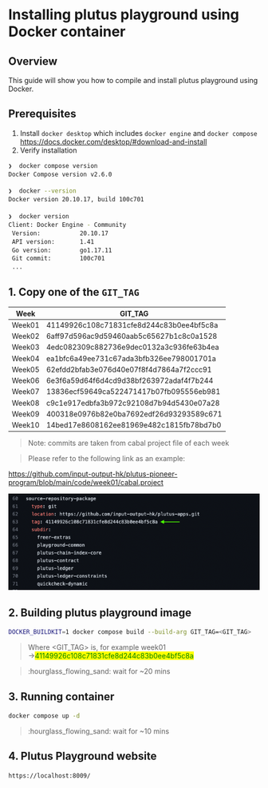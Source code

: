 # Installing plutus playground using Docker container

## Overview

This guide will show you how to compile and install plutus playground using Docker.

## Prerequisites

1. Install `docker desktop` which includes `docker engine` and `docker compose` https://docs.docker.com/desktop/#download-and-install
2. Verify installation

```bash
❯  docker compose version
Docker Compose version v2.6.0

❯  docker --version
Docker version 20.10.17, build 100c701

❯  docker version
Client: Docker Engine - Community
 Version:           20.10.17
 API version:       1.41
 Go version:        go1.17.11
 Git commit:        100c701
 ...
```

## 1. Copy one of the `GIT_TAG`

| **Week** | **GIT\_TAG**                             |
| -------- | ---------------------------------------- |
| Week01   | 41149926c108c71831cfe8d244c83b0ee4bf5c8a |
| Week02   | 6aff97d596ac9d59460aab5c65627b1c8c0a1528 |
| Week03   | 4edc082309c882736e9dec0132a3c936fe63b4ea |
| Week04   | ea1bfc6a49ee731c67ada3bfb326ee798001701a |
| Week05   | 62efdd2bfab3e076d40e07f8f4d7864a7f2ccc91 |
| Week06   | 6e3f6a59d64f6d4cd9d38bf263972adaf4f7b244 |
| Week07   | 13836ecf59649ca522471417b07fb095556eb981 |
| Week08   | c9c1e917edbfa3b972c92108d7b94d5430e07a28 |
| Week09   | 400318e0976b82e0ba7692edf26d93293589c671 |
| Week10   | 14bed17e8608162ee81969e482c1815fb78bd7b0 |

> Note: commits are taken from cabal project file of each week

> Please refer to the following link as an example:

https://github.com/input-output-hk/plutus-pioneer-program/blob/main/code/week01/cabal.project

![Alt text](cabal-project-example.png)

## 2. Building plutus playground image

```bash
DOCKER_BUILDKIT=1 docker compose build --build-arg GIT_TAG=<GIT_TAG> 
```

> Where \<GIT\_TAG> is, for example week01 →<mark style="color:green;">41149926c108c71831cfe8d244c83b0ee4bf5c8a</mark>

> :hourglass\_flowing\_sand: wait for \~20 mins

## 3. Running container

```bash
docker compose up -d
```

> :hourglass\_flowing\_sand: wait for \~10 mins

## 4. Plutus Playground website

```http
https://localhost:8009/
```
